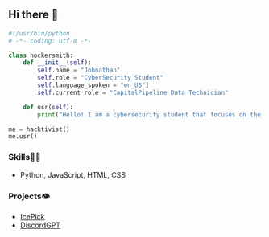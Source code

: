 ## Hi there 👋
```python
#!/usr/bin/python
# -*- coding: utf-8 -*-

class hockersmith:
    def __init__(self):
        self.name = "Johnathan"
        self.role = "CyberSecurity Student"
        self.language_spoken = "en_US"]
        self.current_role = "CapitalPipeline Data Technician"

    def usr(self):
        print("Hello! I am a cybersecurity student that focuses on the cyber world of pentesting!")

me = hacktivist()
me.usr()
```

### Skills👨‍💻
- Python, JavaScript, HTML, CSS

### Projects👁️
- [IcePick](https://github.com/byestumpy/IcePick)
- [DiscordGPT](https://github.com/byestumpy/DiscordGPT)
